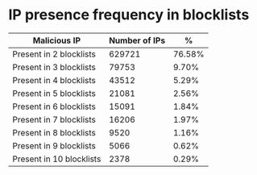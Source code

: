 # IP presence frequency in blocklists
| Malicious IP | Number of IPs | % |
|----|----|----|
| Present in 2 blocklists | 629721 | 76.58% |
| Present in 3 blocklists | 79753 | 9.70% |
| Present in 4 blocklists | 43512 | 5.29% |
| Present in 5 blocklists | 21081 | 2.56% |
| Present in 6 blocklists | 15091 | 1.84% |
| Present in 7 blocklists | 16206 | 1.97% |
| Present in 8 blocklists | 9520 | 1.16% |
| Present in 9 blocklists | 5066 | 0.62% |
| Present in 10 blocklists | 2378 | 0.29% |
